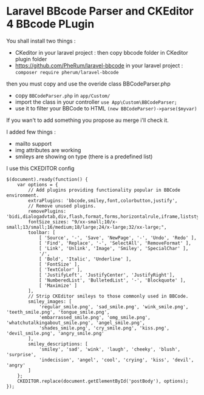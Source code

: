 Laravel BBcode Parser and CKEditor 4 BBcode PLugin
=================================================

You shall install two things :

- CKeditor in your laravel project : then copy bbcode folder in CKeditor plugin folder
- https://github.com/PheRum/laravel-bbcode in your laravel project : ```composer require pherum/laravel-bbcode```

then you must copy and use the overide class BBCodeParser.php
- copy ```BBCodeParser.php``` in ```app/Custom/```
- import the class in your controller ```use App\Custom\BBCodeParser;```
- use it to filter your BBCode to HTML ```(new BBCodeParser)->parse($myvar)```

If you wan't to add something you propose au merge i'll check it.

I added few things :
- mailto support
- img attributes are working
- smileys are showing on type (there is a predefined list)

I use this CKEDITOR config

    $(document).ready(function() {
        var options = {
            // Add plugins providing functionality popular in BBCode environment.
            extraPlugins: 'bbcode,smiley,font,colorbutton,justify',
            // Remove unused plugins.
            removePlugins: 'bidi,dialogadvtab,div,flash,format,forms,horizontalrule,iframe,liststyle,pagebreak,showborders,stylescombo,table,tableselection,tabletools,templates',
            fontSize_sizes: "9/xx-small;10/x-small;13/small;16/medium;18/large;24/x-large;32/xx-large;",
            toolbar: [
                [ 'Source', '-', 'Save', 'NewPage', '-', 'Undo', 'Redo' ],
                [ 'Find', 'Replace', '-', 'SelectAll', 'RemoveFormat' ],
                [ 'Link', 'Unlink', 'Image', 'Smiley', 'SpecialChar' ],
                '/',
                [ 'Bold', 'Italic', 'Underline' ],
                [ 'FontSize' ],
                [ 'TextColor' ],
                [ 'JustifyLeft', 'JustifyCenter', 'JustifyRight'],
                [ 'NumberedList', 'BulletedList', '-', 'Blockquote' ],
                [ 'Maximize' ]
            ],
            // Strip CKEditor smileys to those commonly used in BBCode.
            smiley_images: [
                'regular_smile.png', 'sad_smile.png', 'wink_smile.png', 'teeth_smile.png', 'tongue_smile.png',
                'embarrassed_smile.png', 'omg_smile.png', 'whatchutalkingabout_smile.png', 'angel_smile.png',
                'shades_smile.png', 'cry_smile.png', 'kiss.png', 'devil_smile.png', 'angry_smile.png'
            ],
            smiley_descriptions: [
                'smiley', 'sad', 'wink', 'laugh', 'cheeky', 'blush', 'surprise',
                'indecision', 'angel', 'cool', 'crying', 'kiss', 'devil', 'angry'
            ]
        };
        CKEDITOR.replace(document.getElementById('postBody'), options);
    });
